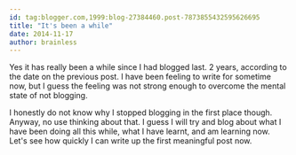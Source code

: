```yaml
---
id: tag:blogger.com,1999:blog-27384460.post-7873855432595626695
title: "It's been a while"
date: 2014-11-17
author: brainless
---
```


Yes it has really been a while since I had blogged last. 2 years, according to the date on the previous post. I have been feeling to write for sometime now, but I guess the feeling was not strong enough to overcome the mental state of not blogging.  

I honestly do not know why I stopped blogging in the first place though. Anyway, no use thinking about that. I guess I will try and blog about what I have been doing all this while, what I have learnt, and am learning now. Let's see how quickly I can write up the first meaningful post now.
